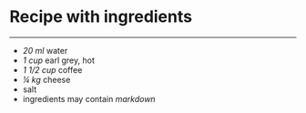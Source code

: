 # Recipe with ingredients

---

- *20 ml* water
- *1 cup* earl grey, hot
- *1 1/2 cup* coffee
- *¼ kg* cheese
- salt
- ingredients may contain *markdown*